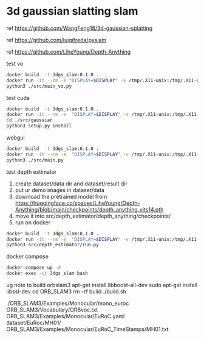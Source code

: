 # 3d gaussian slatting slam

ref https://github.com/WangFeng18/3d-gaussian-splatting

ref https://github.com/luigifreda/pyslam

ref https://github.com/LiheYoung/Depth-Anything

test vo
```bash
docker build  -t 3dgs_slam:0.1.0 .
docker run -it --rm -e "DISPLAY=$DISPLAY" -v /tmp/.X11-unix:/tmp/.X11-unix -v ./:/app --privileged --gpus all 3dgs_slam:0.1.0 bash
python3 ./src/main_vo.py
```
test cuda
```bash
docker build  -t 3dgs_slam:0.1.0 .
docker run -it --rm -e  "DISPLAY=$DISPLAY" -v /tmp/.X11-unix:/tmp/.X11-unix -v ./:/app --privileged --gpus all 3dgs_slam:0.1.0 bash
cd ./src/gaussian
python3 setup.py install
```
webgui
```bash
docker build  -t 3dgs_slam:0.1.0 .
docker run -it --rm -e  "DISPLAY=$DISPLAY" -v /tmp/.X11-unix:/tmp/.X11-unix -v ./:/app -p 8000:8000 --privileged --gpus all 3dgs_slam:0.1.0 bash
python3 ./src/main.py
```
test depth estimator
1. create dataset/data dir and dataset/result dir
2. put ur demo images in dataset/data
3. download the pretrained model from https://huggingface.co/spaces/LiheYoung/Depth-Anything/blob/main/checkpoints/depth_anything_vits14.pth
4. move it into src/depth_estimator/depth_anything/checkpoints/
5. run on docker
```bash
docker build  -t 3dgs_slam:0.1.0 .
docker run -it --rm -e  "DISPLAY=$DISPLAY" -v /tmp/.X11-unix:/tmp/.X11-unix -v ./:/app --privileged --gpus all 3dgs_slam:0.1.0 bash
python3 src/depth_estimator/run.py
```
docker compose

```bash
docker-compose up -d
docker exec -it 3dgs_slam bash    
```

ug note
to build orbslam3
apt-get install libboost-all-dev
sudo apt-get install libssl-dev
cd ORB_SLAM3
rm -rf build
./build.sh

./ORB_SLAM3/Examples/Monocular/mono_euroc \
ORB_SLAM3/Vocabulary/ORBvoc.txt \
ORB_SLAM3/Examples/Monocular/EuRoC.yaml \
dataset/EuRoc/MH01/ \
ORB_SLAM3/Examples/Monocular/EuRoC_TimeStamps/MH01.txt


